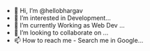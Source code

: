 - 👋 Hi, I’m @hellobhargav
- 👀 I’m interested in Development...
- 🌱 I’m currently Working as Web Dev ...
- 💞️ I’m looking to collaborate on ...
- 📫 How to reach me - Search me in Google...

<!---
hellobhargav/hellobhargav is a ✨ special ✨ repository because its `README.md` (this file) appears on your GitHub profile.
You can click the Preview link to take a look at your changes.
--->
